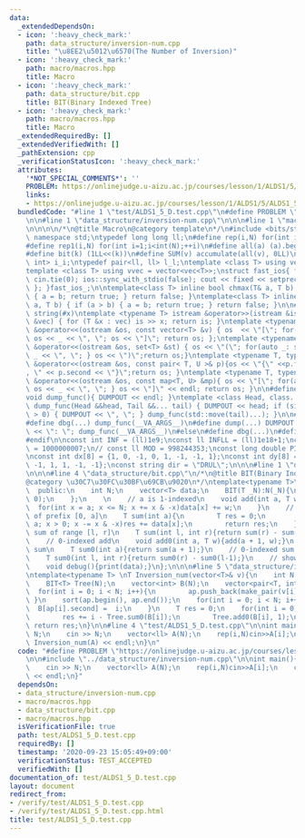 ```yaml
---
data:
  _extendedDependsOn:
  - icon: ':heavy_check_mark:'
    path: data_structure/inversion-num.cpp
    title: "\u8EE2\u5012\u6570(The Number of Inversion)"
  - icon: ':heavy_check_mark:'
    path: macro/macros.hpp
    title: Macro
  - icon: ':heavy_check_mark:'
    path: data_structure/bit.cpp
    title: BIT(Binary Indexed Tree)
  - icon: ':heavy_check_mark:'
    path: macro/macros.hpp
    title: Macro
  _extendedRequiredBy: []
  _extendedVerifiedWith: []
  _pathExtension: cpp
  _verificationStatusIcon: ':heavy_check_mark:'
  attributes:
    '*NOT_SPECIAL_COMMENTS*': ''
    PROBLEM: https://onlinejudge.u-aizu.ac.jp/courses/lesson/1/ALDS1/5/ALDS1_5_D
    links:
    - https://onlinejudge.u-aizu.ac.jp/courses/lesson/1/ALDS1/5/ALDS1_5_D
  bundledCode: "#line 1 \"test/ALDS1_5_D.test.cpp\"\n#define PROBLEM \"https://onlinejudge.u-aizu.ac.jp/courses/lesson/1/ALDS1/5/ALDS1_5_D\"\
    \n\n#line 1 \"data_structure/inversion-num.cpp\"\n\n\n#line 1 \"macro/macros.hpp\"\
    \n\n\n\n/*\n@title Macro\n@category template\n*/\n#include <bits/stdc++.h>\nusing\
    \ namespace std;\ntypedef long long ll;\n#define rep(i,N) for(int i=0;i<int(N);++i)\n\
    #define rep1(i,N) for(int i=1;i<int(N);++i)\n#define all(a) (a).begin(),(a).end()\n\
    #define bit(k) (1LL<<(k))\n#define SUM(v) accumulate(all(v), 0LL)\n\ntypedef pair<int,\
    \ int> i_i;\ntypedef pair<ll, ll> l_l;\ntemplate <class T> using vec = vector<T>;\n\
    template <class T> using vvec = vector<vec<T>>;\nstruct fast_ios{ fast_ios(){\
    \ cin.tie(0); ios::sync_with_stdio(false); cout << fixed << setprecision(20);\
    \ }; }fast_ios_;\n\ntemplate<class T> inline bool chmax(T& a, T b) { if (a < b)\
    \ { a = b; return true; } return false; }\ntemplate<class T> inline bool chmin(T&\
    \ a, T b) { if (a > b) { a = b; return true; } return false; }\n\n#define TOSTRING(x)\
    \ string(#x)\ntemplate <typename T> istream &operator>>(istream &is, vector<T>\
    \ &vec) { for (T &x : vec) is >> x; return is; }\ntemplate <typename T> ostream\
    \ &operator<<(ostream &os, const vector<T> &v) { os  << \"[\"; for(auto _: v)\
    \ os << _ << \", \"; os << \"]\"; return os; };\ntemplate <typename T> ostream\
    \ &operator<<(ostream &os, set<T> &st) { os << \"(\"; for(auto _: st) { os <<\
    \ _ << \", \"; } os << \")\";return os;}\ntemplate <typename T, typename U> ostream\
    \ &operator<<(ostream &os, const pair< T, U >& p){os << \"{\" <<p.first << \"\
    , \" << p.second << \"}\";return os; }\ntemplate <typename T, typename U> ostream\
    \ &operator<<(ostream &os, const map<T, U> &mp){ os << \"[\"; for(auto _: mp){\
    \ os << _ << \", \"; } os << \"]\" << endl; return os; }\n\n#define DUMPOUT cerr\n\
    void dump_func(){ DUMPOUT << endl; }\ntemplate <class Head, class... Tail> void\
    \ dump_func(Head &&head, Tail &&... tail) { DUMPOUT << head; if (sizeof...(Tail)\
    \ > 0) { DUMPOUT << \", \"; } dump_func(std::move(tail)...); }\n\n#ifdef DEBUG\n\
    #define dbg(...) dump_func(__VA_ARGS__)\n#define dump(...) DUMPOUT << string(#__VA_ARGS__)\
    \ << \": \"; dump_func(__VA_ARGS__)\n#else\n#define dbg(...)\n#define dump(...)\n\
    #endif\n\nconst int INF = (ll)1e9;\nconst ll INFLL = (ll)1e18+1;\nconst ll MOD\
    \ = 1000000007;\n// const ll MOD = 998244353;\nconst long double PI = acos(-1.0);\n\
    \nconst int dx[8] = {1, 0, -1, 0, 1, -1, -1, 1};\nconst int dy[8] = {0, 1, 0,\
    \ -1, 1, 1, -1, -1};\nconst string dir = \"DRUL\";\n\n\n#line 1 \"data_structure/bit.cpp\"\
    \n\n\n#line 4 \"data_structure/bit.cpp\"\n/*\n@title BIT(Binary Indexed Tree)\n\
    @category \u30C7\u30FC\u30BF\u69CB\u9020\n*/\ntemplate<typename T>\nclass BIT{\n\
    \  public:\n    int N;\n    vector<T> data;\n    BIT(T _N):N(_N){\n        data.assign(N+1,\
    \ 0);\n    };\n    \n    // a is 1-indexed\n    void add(int a, T w){\n      \
    \  for(int x = a; x <= N; x += x & -x)data[x] += w;\n    }\n    // 1-indexed sum\
    \ of prefix [0, a]\n    T sum(int a){\n        T res = 0;\n        for(int x =\
    \ a; x > 0; x -= x & -x)res += data[x];\n        return res;\n    }\n    // 1-indexed\
    \ sum of range [l, r]\n    T sum(int l, int r){return sum(r) - sum(l-1);}\n\n\
    \    // 0-indexed add\n    void add0(int a, T w){add(a + 1, w);}\n    // 0-indexed\
    \ sum\n    T sum0(int a){return sum(a + 1);}\n    // 0-indexed sum of range\n\
    \    T sum0(int l, int r){return sum0(r) - sum0(l-1);}\n    // show the value\n\
    \    void debug(){print(data);}\n};\n\n\n#line 5 \"data_structure/inversion-num.cpp\"\
    \ntemplate<typename T> \nT Inversion_num(vector<T>& v){\n    int N = v.size();\n\
    \    BIT<T> Tree(N);\n    vector<int> B(N);\n    vector<pair<T, int>> ap;\n  \
    \  for(int i = 0; i < N; i++){\n        ap.push_back(make_pair(v[i],i));\n   \
    \ }\n    sort(ap.begin(), ap.end());\n    for(int i = 0; i < N; i++){\n      \
    \  B[ap[i].second] =  i;\n    }\n    T res = 0;\n    for(int i = 0; i < N; i++){\n\
    \        res += i - Tree.sum0(B[i]);\n        Tree.add0(B[i], 1);\n    }\n   \
    \ return res;\n}\n\n#line 4 \"test/ALDS1_5_D.test.cpp\"\n\nint main(){\n    int\
    \ N;\n    cin >> N;\n    vector<ll> A(N);\n    rep(i,N)cin>>A[i];\n    cout <<\
    \ Inversion_num(A) << endl;\n}\n"
  code: "#define PROBLEM \"https://onlinejudge.u-aizu.ac.jp/courses/lesson/1/ALDS1/5/ALDS1_5_D\"\
    \n\n#include \"../data_structure/inversion-num.cpp\"\n\nint main(){\n    int N;\n\
    \    cin >> N;\n    vector<ll> A(N);\n    rep(i,N)cin>>A[i];\n    cout << Inversion_num(A)\
    \ << endl;\n}"
  dependsOn:
  - data_structure/inversion-num.cpp
  - macro/macros.hpp
  - data_structure/bit.cpp
  - macro/macros.hpp
  isVerificationFile: true
  path: test/ALDS1_5_D.test.cpp
  requiredBy: []
  timestamp: '2020-09-23 15:05:49+09:00'
  verificationStatus: TEST_ACCEPTED
  verifiedWith: []
documentation_of: test/ALDS1_5_D.test.cpp
layout: document
redirect_from:
- /verify/test/ALDS1_5_D.test.cpp
- /verify/test/ALDS1_5_D.test.cpp.html
title: test/ALDS1_5_D.test.cpp
---
```

